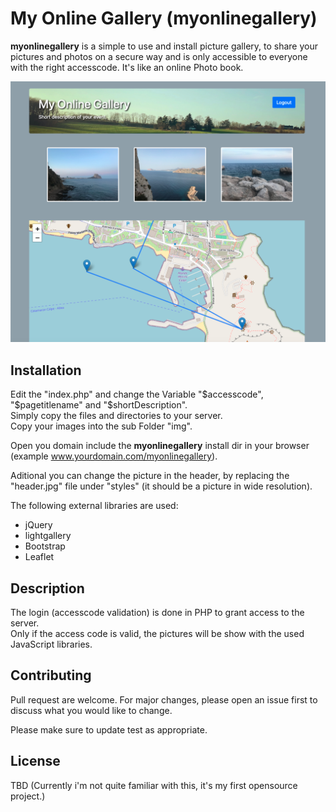 # My Online Gallery (myonlinegallery)

**myonlinegallery** is a simple to use and install picture gallery, to share your pictures and photos on a secure way and is only accessible to everyone with the right accesscode. It's like an online Photo book.  

![screenshot](screenshot.png)

## Installation
Edit the "index.php" and change the Variable "$accesscode", "$pagetitlename" and "$shortDescription".  
Simply copy the files and directories to your server.  
Copy your images into the sub Folder "img".  

Open you domain include the **myonlinegallery** install dir in your browser (example www.yourdomain.com/myonlinegallery).  

Aditional you can change the picture in the header, by replacing the "header.jpg" file under "styles" (it should be a picture in wide resolution).  

The following external libraries are used:
- jQuery
- lightgallery
- Bootstrap
- Leaflet

## Description
The login (accesscode validation) is done in PHP to grant access to the server.  
Only if the access code is valid, the pictures will be show with the used JavaScript libraries.  

## Contributing
Pull request are welcome. For major changes, please open an issue first to discuss what you would like to change.  

Please make sure to update test as appropriate.  

## License
TBD (Currently i'm not quite familiar with this, it's my first opensource project.)  
